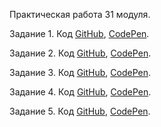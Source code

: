 Практическая работа 31 модуля.

Задание 1. Код <a href="https://github.com/evg13ny/task-31/tree/main/task1" target="_blank">GitHub</a>, <a href="https://codepen.io/evg13ny/pen/LYyYzLK" target="_blank">CodePen</a>.

Задание 2. Код <a href="https://github.com/evg13ny/task-31/tree/main/task2" target="_blank">GitHub</a>, <a href="https://codepen.io/evg13ny/pen/yLbLzzj" target="_blank">CodePen</a>.

Задание 3. Код <a href="https://github.com/evg13ny/task-31/tree/main/task3" target="_blank">GitHub</a>, <a href="https://codepen.io/evg13ny/pen/jOmOGaY" target="_blank">CodePen</a>.

Задание 4. Код <a href="https://github.com/evg13ny/task-31/tree/main/task4" target="_blank">GitHub</a>, <a href="https://codepen.io/evg13ny/pen/QWvWqaO" target="_blank">CodePen</a>.

Задание 5. Код <a href="https://github.com/evg13ny/task-31/tree/main/task5" target="_blank">GitHub</a>, <a href="https://codepen.io/evg13ny/pen/wvdvrye" target="_blank">CodePen</a>.